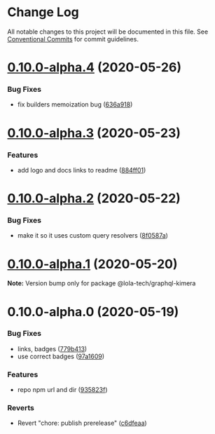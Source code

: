 # Change Log

All notable changes to this project will be documented in this file.
See [Conventional Commits](https://conventionalcommits.org) for commit guidelines.

# [0.10.0-alpha.4](https://github.com/lola-tech/graphql-kimera/compare/@lola-tech/graphql-kimera@0.10.0-alpha.3...@lola-tech/graphql-kimera@0.10.0-alpha.4) (2020-05-26)


### Bug Fixes

* fix builders memoization bug ([636a918](https://github.com/lola-tech/graphql-kimera/commit/636a918cc38d686f1aa41049b19254e7ef31c354))





# [0.10.0-alpha.3](https://github.com/lola-tech/graphql-kimera/compare/@lola-tech/graphql-kimera@0.10.0-alpha.2...@lola-tech/graphql-kimera@0.10.0-alpha.3) (2020-05-23)


### Features

* add logo and docs links to readme ([884ff01](https://github.com/lola-tech/graphql-kimera/commit/884ff010e95b6f095bf9311ae160f1d32199cc93))





# [0.10.0-alpha.2](https://github.com/lola-tech/graphql-kimera/compare/@lola-tech/graphql-kimera@0.10.0-alpha.1...@lola-tech/graphql-kimera@0.10.0-alpha.2) (2020-05-22)


### Bug Fixes

* make it so it uses custom query resolvers ([8f0587a](https://github.com/lola-tech/graphql-kimera/commit/8f0587aecbc6c4d6bb05bcc2ccf9c2c18a7aa343))





# [0.10.0-alpha.1](https://github.com/lola-tech/graphql-kimera/compare/@lola-tech/graphql-kimera@0.10.0-alpha.0...@lola-tech/graphql-kimera@0.10.0-alpha.1) (2020-05-20)

**Note:** Version bump only for package @lola-tech/graphql-kimera





# 0.10.0-alpha.0 (2020-05-19)


### Bug Fixes

* links, badges ([779b413](https://github.com/lola-tech/graphql-kimera/commit/779b41307990a3c988d6b10a5a551746fa9076d9))
* use correct badges ([97a1609](https://github.com/lola-tech/graphql-kimera/commit/97a16095628985cecd822370331867192c4a54cd))


### Features

* repo npm url and dir ([935823f](https://github.com/lola-tech/graphql-kimera/commit/935823f6541f817fee4711b98c3761f573075df6))


### Reverts

* Revert "chore: publish prerelease" ([c6dfeaa](https://github.com/lola-tech/graphql-kimera/commit/c6dfeaa04b29ddb0a138e434e95debdbd4383298))
